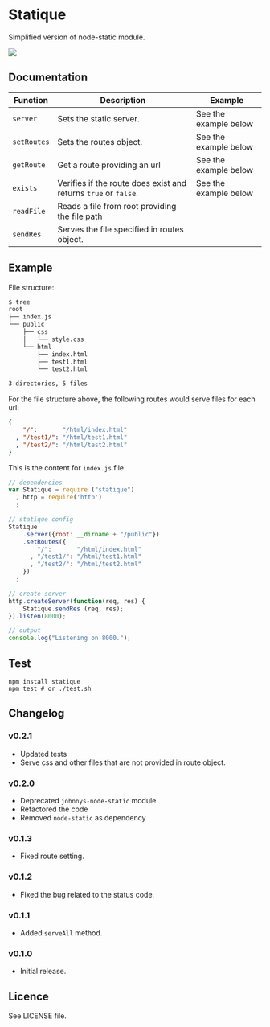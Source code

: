 Statique
========

Simplified version of node-static module.

![](https://nodei.co/npm/statique.png)

## Documentation

<table>
  <thead>
    <tr>
      <th>Function</th>
      <th>Description</th>
      <th>Example</th>
    </tr>
  </thead>
  <tbody>
    <tr>
      <td><code>server</code></td>
      <td>Sets the static server.</td>
      <td>See the example below</td>
    </tr>
    <tr>
      <td><code>setRoutes</code></td>
      <td>Sets the routes object.</td>
      <td>See the example below</td>
    </tr>
    <tr>
      <td><code>getRoute</code></td>
      <td>Get a route providing an url</td>
      <td>See the example below</td>
    </tr>
    <tr>
      <td><code>exists</code></td>
      <td>Verifies if the route does exist and returns <code>true</code> or <code>false</code>.</td>
      <td>See the example below</td>
    </tr>
    <tr>
      <td><code>readFile</code></td>
      <td>Reads a file from root providing the file path</td>
      <td></td>
    </tr>
    <tr>
      <td><code>sendRes</code></td>
      <td>Serves the file specified in routes object.</td>
      <td></td>
    </tr>
  </tbody>
</table>

## Example

File structure:
```sh
$ tree
root
├── index.js
└── public
    ├── css
    │   └── style.css
    └── html
        ├── index.html
        ├── test1.html
        └── test2.html

3 directories, 5 files
```

For the file structure above, the following routes would serve files for each url:

```JSON
{
    "/":       "/html/index.html"
  , "/test1/": "/html/test1.html"
  , "/test2/": "/html/test2.html"
}
```

This is the content for `index.js` file.

```js
// dependencies
var Statique = require ("statique")
  , http = require('http')
  ;

// statique config
Statique
    .server({root: __dirname + "/public"})
    .setRoutes({
        "/":       "/html/index.html"
      , "/test1/": "/html/test1.html"
      , "/test2/": "/html/test2.html"
    })
  ;

// create server
http.createServer(function(req, res) {
    Statique.sendRes (req, res);
}).listen(8000);

// output
console.log("Listening on 8000.");
```

## Test

```
npm install statique
npm test # or ./test.sh
```

## Changelog

### v0.2.1
 - Updated tests
 - Serve css and other files that are not provided in route object.

### v0.2.0
 - Deprecated `johnnys-node-static` module
 - Refactored the code
 - Removed `node-static` as dependency

### v0.1.3
 - Fixed route setting.

### v0.1.2
 - Fixed the bug related to the status code.

### v0.1.1
 - Added `serveAll` method.

### v0.1.0
 - Initial release.

## Licence
See LICENSE file.
